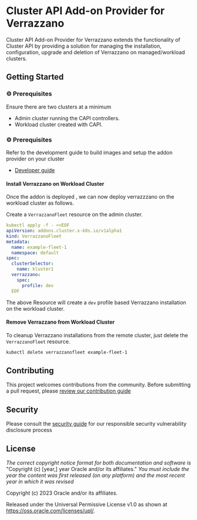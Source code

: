 
# Cluster API Add-on Provider for Verrazzano
Cluster API Add-on Provider for Verrazzano extends the functionality of Cluster API by providing a solution for managing the installation, configuration, upgrade and deletion of Verrazzano on managed/workload clusters.

## Getting Started

### ⚙️ Prerequisites

Ensure there are two clusters at a minimum

- Admin cluster running the CAPI controllers.
- Workload cluster created with CAPI.


### ⚙️ Prerequisites

Refer to the development guide to build images and setup the addon provider on your cluster
- [Developer guide](DEVELOPMENT.md)


#### Install Verrazzano on Workload Cluster 

Once the addon is deployed , we can now deploy verrazzzano on the workload cluster as follows. 

Create a `VerrazzanoFleet` resource on the admin cluster. 

  ```yaml
  kubectl apply -f - <<EOF
  apiVersion: addons.cluster.x-k8s.io/v1alpha1
  kind: VerrazzanoFleet
  metadata:
    name: example-fleet-1
    namespace: default
  spec:
    clusterSelector:
      name: kluster1
    verrazzano:
      spec:
        profile: dev
    EOF
   ```
The above Resource will create a `dev` profile based Verrazzano installation on the workload cluster.

#### Remove Verrazzano from Workload Cluster

To cleanup Verrazzano installations from the remote cluster, just delete the `VerrazzanoFleet` resource. 

  ```bash
  kubectl delete verrazzanofleet example-fleet-1
  ```

## Contributing

This project welcomes contributions from the community. Before submitting a pull request, please [review our contribution guide](./CONTRIBUTING.md)

## Security

Please consult the [security guide](./SECURITY.md) for our responsible security vulnerability disclosure process

## License

*The correct copyright notice format for both documentation and software is*
    "Copyright (c) [year,] year Oracle and/or its affiliates."
*You must include the year the content was first released (on any platform) and the most recent year in which it was revised*

Copyright (c) 2023 Oracle and/or its affiliates.


Released under the Universal Permissive License v1.0 as shown at
<https://oss.oracle.com/licenses/upl/>.

